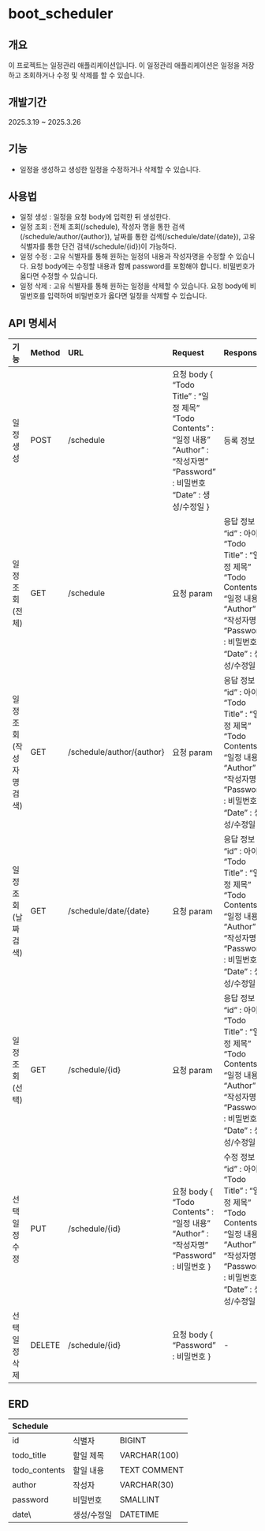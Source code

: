 # boot_scheduler

## 개요
이 프로젝트는 일정관리 애플리케이션입니다. 
이 일정관리 애플리케이션은 일정을 저장하고 조회하거나 수정 및 삭제를 할 수 있습니다.

## 개발기간
2025.3.19 ~ 2025.3.26

## 기능
- 일정을 생성하고 생성한 일정을 수정하거나 삭제할 수 있습니다.

## 사용법
- 일정 생성 : 일정을 요청 body에 입력한 뒤 생성한다.
- 일정 조회 : 전체 조회(/schedule), 작성자 명을 통한 검색(/schedule/author/{author}), 날짜를 통한 검색(/schedule/date/{date}), 고유 식별자를 통한 단건 검색(/schedule/{id})이 가능하다.
- 일정 수정 : 고유 식별자를 통해 원하는 일정의 내용과 작성자명을 수정할 수 있습니다. 요청 body에는 수정할 내용과 함께 password를 포함해야 합니다. 비밀번호가 옳다면 수정할 수 있습니다.
- 일정 삭제 : 고유 식별자를 통해 원하는 일정을 삭제할 수 있습니다. 요청 body에 비밀번호를 입력하여 비밀번호가 옳다면 일정을 삭제할 수 있습니다.

## API 명세서
| 기능             | Method | URL                       | Request | Response                                                                                                                  | 상태코드 |
|:---------------| :---- |:--------------------------| :---- |:--------------------------------------------------------------------------------------------------------------------------| :---- |
| 일정 생성          | POST | /schedule                 | 요청 body { “Todo Title” : “일정 제목” “Todo Contents” : “일정 내용” “Author” : “작성자명” “Password” : 비밀번호 “Date” : 생성/수정일 } | 등록 정보                                                                                                                     | 201 : 정상 생성 |
| 일정 조회(전체)      | GET | /schedule                 | 요청 param | 응답 정보 { “id” : 아이디 “Todo Title” : “일정 제목” “Todo Contents” : “일정 내용” “Author” : “작성자명” “Password” : 비밀번호 “Date” : 생성/수정일 } | 200 : 정상 조회 |
| 일정 조회(작성자명 검색) | GET | /schedule/author/{author} | 요청 param | 응답 정보 { “id” : 아이디 “Todo Title” : “일정 제목” “Todo Contents” : “일정 내용” “Author” : “작성자명” “Password” : 비밀번호 “Date” : 생성/수정일 } | 200 : 정상 조회 |
| 일정 조회(날짜 검색)   | GET | /schedule/date/{date}     | 요청 param | 응답 정보 { “id” : 아이디 “Todo Title” : “일정 제목” “Todo Contents” : “일정 내용” “Author” : “작성자명” “Password” : 비밀번호 “Date” : 생성/수정일 } | 200 : 정상 조회 |
| 일정 조회(선택)      | GET | /schedule/{id}            | 요청 param | 응답 정보 { “id” : 아이디 “Todo Title” : “일정 제목” “Todo Contents” : “일정 내용” “Author” : “작성자명” “Password” : 비밀번호 “Date” : 생성/수정일 } | 200 : 정상 조회 |
| 선택 일정 수정       | PUT | /schedule/{id}            | 요청 body { “Todo Contents” : “일정 내용” “Author” : “작성자명” “Password” : 비밀번호 } | 수정 정보 { “id” : 아이디 “Todo Title” : “일정 제목” “Todo Contents” : “일정 내용” “Author” : “작성자명” “Password” : 비밀번호 “Date” : 생성/수정일 } | 200 : 정상 수정 |
| 선택 일정 삭제       | DELETE | /schedule/{id}            | 요청 body { “Password” : 비밀번호 } | \-                                                                                                                        | 200 : 정상 삭제 |

## ERD  

| Schedule       |        |       |
|:---------------|:-------|:------|
| id             | 식별자    | BIGINT |
| todo\_title    | 할일 제목  | VARCHAR(100) |
| todo\_contents | 할일 내용  | TEXT COMMENT |
| author         | 작성자    | VARCHAR(30) |
| password       | 비밀번호   | SMALLINT   |
| date\          | 생성/수정일 | DATETIME |


